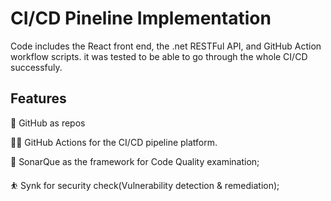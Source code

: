 # CI/CD Pineline Implementation
Code includes the React front end, the .net RESTFul API, and GitHub Action workflow scripts. it was tested to be able to go through the whole CI/CD successfuly.  

## Features
:mountain_bicyclist: GitHub as repos

:weight_lifting_man: GitHub Actions for the CI/CD pipeline platform.

:bicyclist: SonarQue as the framework for Code Quality examination; 

:bouncing_ball_person: Synk for security check(Vulnerability detection & remediation); 
